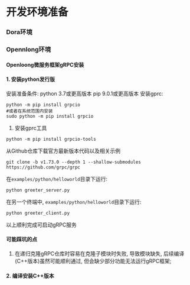 # 开发环境准备
### Dora环境
### Opennlong环境
#### Openloong微服务框架gRPC安装
#### 1. 安装python发行版
安装准备条件:
python 3.7或更高版本
pip 9.0.1或更高版本
安装gprc:
```
python -m pip install grpcio
#或者在系统范围内安装
sudo python -m pip install grpcio
```
1. 安装gprc工具
```
python -m pip install grpcio-tools
```
从Github仓库下载官方最新版本代码以及相关示例
```
git clone -b v1.73.0 --depth 1 --shallow-submodules https://github.com/grpc/grpc
```
在```examples/python/helloworld```目录下运行:
```
python greeter_server.py
```
在另一个终端中, ```examples/python/helloworld```目录下运行:
```
python greeter_client.py
```
以上顺利完成可启动gRPC服务
#### 可能踩坑的点
1. 在递归克隆gRPC仓库时容易在克隆子模块时失败, 导致模块缺失, 后续编译(C++版本)虽然可能顺利通过, 但会缺少部分功能无法运行gRPC框架;
#### 2. 编译安装C++版本

